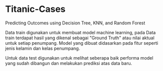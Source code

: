# Titanic-Cases
Predicting Outcomes using Decision Tree, KNN, and Random Forest

Data train digunakan untuk membuat model machine learning, pada Data train terdapat hasil yang dikenal sebagai "Ground Truth" atau nilai aktual untuk setiap penumpang. Model yang dibuat didasarkan pada fitur seperti jenis kelamin dan kelas penumpang.

Untuk data test digunakan untuk melihat seberapa baik performa model yang sudah dibangun dan melakukan prediksi atas data baru.
